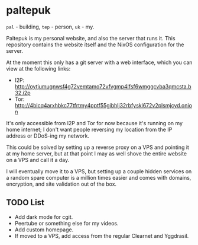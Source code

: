 # paltepuk

`pal` - building, `tep` - person, `uk` - my.

Paltepuk is my personal website, and also the server that runs it. This
repository contains the website itself and the NixOS configuration for the
server.

At the moment this only has a git server with a web interface, which you can
view at the following links:

- I2P: http://oytjumugnwsf4g72vemtamo72vfvgmp4lfsf6wmggcvba3qmcsta.b32.i2p
- Tor: http://4blcq4arxhbkc77tfrtmy4pptf55gjbhlj32rbfyskl672v2plsmjcyd.onion

It's only accessible from I2P and Tor for now because it's running on my home
internet; I don't want people reversing my location from the IP address or
DDoS-ing my network.

This could be solved by setting up a reverse proxy on a VPS and pointing it at my
home server, but at that point I may as well shove the entire website on a VPS
and call it a day.

I will eventually move it to a VPS, but setting up a couple hidden services on a
random spare computer is a million times easier and comes with domains, encryption, and
site validation out of the box.

## TODO List

- Add dark mode for cgit.
- Peertube or something else for my videos.
- Add custom homepage.
- If moved to a VPS, add access from the regular Clearnet and Yggdrasil.
